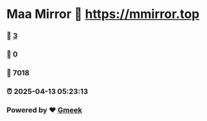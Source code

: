 # Maa Mirror :link: https://mmirror.top 
### :page_facing_up: [3](https://mmirror.top/tag.html) 
### :speech_balloon: 0 
### :hibiscus: 7018 
### :alarm_clock: 2025-04-13 05:23:13 
### Powered by :heart: [Gmeek](https://github.com/Meekdai/Gmeek)
